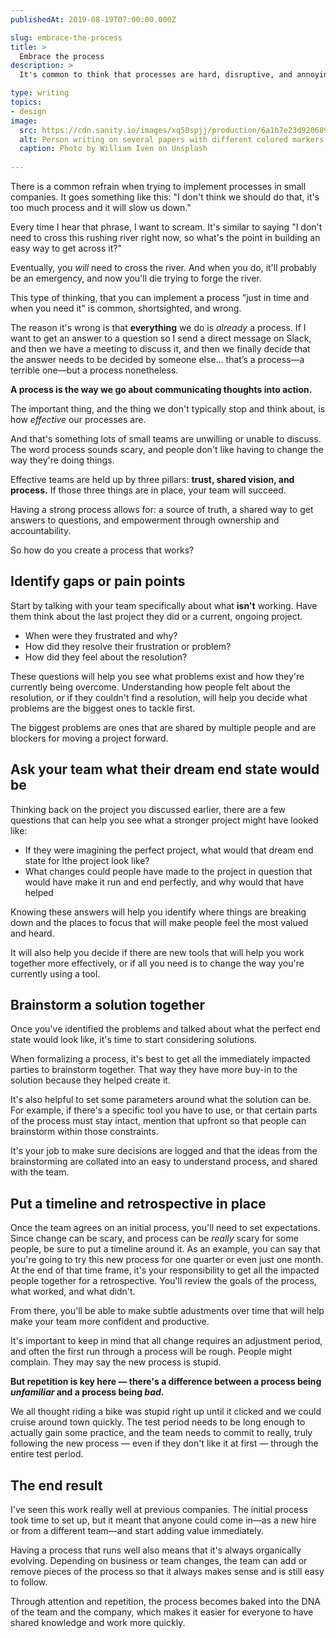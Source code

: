```yaml
---
publishedAt: 2019-08-19T07:00:00.000Z

slug: embrace-the-process
title: >
  Embrace the process
description: >
  It's common to think that processes are hard, disruptive, and annoying. But each step we take to complete a task is part of a process. Whether or not that process is effective is up to you. Learn how to create effective processes with a little team research.

type: writing
topics:
- design
image:
  src: https://cdn.sanity.io/images/xq50spjj/production/6a1b7e23d9206893a7e82a7858c64448d7d445d9-4193x2785.jpg
  alt: Person writing on several papers with different colored markers.
  caption: Photo by William Iven on Unsplash
  
---
```


There is a common refrain when trying to implement processes in small companies. It goes something like this: "I don't think we should do that, it's too much process and it will slow us down."  
  
Every time I hear that phrase, I want to scream. It's similar to saying "I don't need to cross this rushing river right now, so what's the point in building an easy way to get across it?"   
  
Eventually, you _will_ need to cross the river. And when you do, it'll probably be an emergency, and now you'll die trying to forge the river.   
  


This type of thinking, that you can implement a process "just in time and when you need it" is common, shortsighted, and wrong. 

  
The reason it's wrong is that **everything** we do is _already_ a process. If I want to get an answer to a question so I send a direct message on Slack, and then we have a meeting to discuss it, and then we finally decide that the answer needs to be decided by someone else... that’s a process—a terrible one—but a process nonetheless.

**A process is the way we go about communicating thoughts into action.**  
  
The important thing, and the thing we don't typically stop and think about, is how _effective_ our processes are.  
  
And that's something lots of small teams are unwilling or unable to discuss. The word process sounds scary, and people don't like having to change the way they're doing things.   
  
Effective teams are held up by three pillars: **trust, shared vision, and process.**  If those three things are in place, your team will succeed.  
  
Having a strong process allows for: a source of truth, a shared way to get answers to questions, and empowerment through ownership and accountability.  
  
So how do you create a process that works?

## Identify gaps or pain points

Start by talking with your team specifically about what **isn't** working. Have them think about the last project they did or a current, ongoing project. 

* When were they frustrated and why? 
* How did they resolve their frustration or problem?
* How did they feel about the resolution?

These questions will help you see what problems exist and how they're currently being overcome. Understanding how people felt about the resolution, or if they couldn't find a resolution, will help you decide what problems are the biggest ones to tackle first.  
  
The biggest problems are ones that are shared by multiple people and are blockers for moving a project forward.

## Ask your team what their dream end state would be

Thinking back on the project you discussed earlier, there are a few questions that can help you see what a stronger project might have looked like:   


* If they were imagining the perfect project, what would that dream end state for lthe project look like? 
* What changes could people have made to the project in question that would have make it run and end perfectly, and why would that have helped



Knowing these answers will help you identify where things are breaking down and the places to focus that will make people feel the most valued and heard.  
  
It will also help you decide if there are new tools that will help you work together more effectively, or if all you need is to change the way you're currently using a tool.

## Brainstorm a solution together

Once you've identified the problems and talked about what the perfect end state would look like, it's time to start considering solutions.   
  
When formalizing a process, it's best to get all the immediately impacted parties to brainstorm together. That way they have more buy-in to the solution because they helped create it.   
  
It's also helpful to set some parameters around what the solution can be. For example, if there's a specific tool you have to use, or that certain parts of the process must stay intact, mention that upfront so that people can brainstorm within those constraints.  
  
It's your job to make sure decisions are logged and that the ideas from the brainstorming are collated into an easy to understand process, and shared with the team. 

## Put a timeline and retrospective in place

Once the team agrees on an initial process, you'll need to set expectations. Since change can be scary, and process can be _really_ scary for some people, be sure to put a timeline around it. As an example, you can say that you're going to try this new process for one quarter or even just one month. At the end of that time frame, it's your responsibility to get all the impacted people together for a retrospective. You'll review the goals of the process, what worked, and what didn't.   
  
From there, you'll be able to make subtle adustments over time that will help make your team more confident and productive. 

It's important to keep in mind that all change requires an adjustment period, and often the first run through a process will be rough. People might complain. They may say the new process is stupid.   
  
**But repetition is key here — there's a difference between a process being _unfamiliar_ and a process being _bad_.**   
  
We all thought riding a bike was stupid right up until it clicked and we could cruise around town quickly. The test period needs to be long enough to actually gain some practice, and the team needs to commit to really, truly following the new process — even if they don't like it at first — through the entire test period.

## The end result

I've seen this work really well at previous companies. The initial process took time to set up, but it meant that anyone could come in—as a new hire or from a different team—and start adding value immediately.  
  
Having a process that runs well also means that it's always organically evolving. Depending on business or team changes, the team can add or remove pieces of the process so that it always makes sense and is still easy to follow.  
  
Through attention and repetition, the process becomes baked into the DNA of the team and the company, which makes it easier for everyone to have shared knowledge and work more quickly.